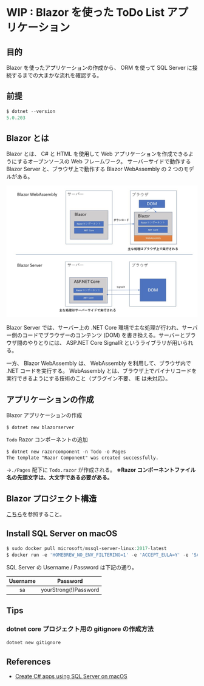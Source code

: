 # WIP : Blazor を使った ToDo List アプリケーション

## 目的

Blazor を使ったアプリケーションの作成から、 ORM を使って SQL Server に接続するまでの大まかな流れを確認する。

## 前提

```powershell
$ dotnet --version
5.0.203
```

## Blazor とは

Blazor とは、 C# と HTML を使用して Web アプリケーションを作成できるようにするオープンソースの Web フレームワーク。
サーバーサイドで動作する Blazor Server と、ブラウザ上で動作する Blazor WebAssembly の 2 つのモデルがある。

![alt text](./images/blazor.png)

Blazor Server では、サーバー上の .NET Core 環境で主な処理が行われ、サーバー側のコードでブラウザーのコンテンツ (DOM) を書き換える。サーバーとブラウザ間のやりとりには、 ASP.NET Core SignalR というライブラリが用いられる。

一方、 Blazor WebAssembly は、 WebAssembly を利用して、ブラウザ内で .NET コードを実行する。 WebAssembly とは、ブラウザ上でバイナリコードを実行できるようにする技術のこと（プラグイン不要、 IE は未対応）。

## アプリケーションの作成

Blazor アプリケーションの作成

```dotnetcli
$ dotnet new blazorserver
```

`Todo` Razor コンポーネントの追加

```dotnetcli
$ dotnet new razorcomponent -n Todo -o Pages
The template "Razor Component" was created successfully.
```
→`./Pages` 配下に `Todo.razor` が作成される。
<b>※Razor コンポーネントファイル名の先頭文字は、大文字である必要がある。</b>

## Blazor プロジェクト構造

[こちら](https://docs.microsoft.com/ja-jp/aspnet/core/blazor/project-structure?view=aspnetcore-5.0)を参照すること。

## Install SQL Server on macOS

```powershell
$ sudo docker pull microsoft/mssql-server-linux:2017-latest
$ docker run -e 'HOMEBREW_NO_ENV_FILTERING=1' -e 'ACCEPT_EULA=Y' -e 'SA_PASSWORD=yourStrong(!)Password' -p 1433:1433 -d microsoft/mssql-server-linux
```

SQL Server の Username / Password は下記の通り。

| Username | Password |
| :---: | :---: |
| sa | yourStrong(!)Password |

## Tips

### dotnet core プロジェクト用の gitignore の作成方法

```powershell
dotnet new gitignore
```

## References

- [Create C# apps using SQL Server on macOS](https://www.microsoft.com/en-us/sql-server/developer-get-started/csharp/macos)